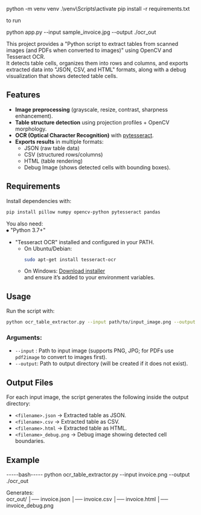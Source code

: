 python -m venv venv
.\venv\Scripts\activate
pip install -r requirements.txt

to run 

python app.py --input sample_invoice.jpg --output ./ocr_out



This project provides a "Python script to extract tables from scanned images (and PDFs when converted to images)" using OpenCV and Tesseract OCR.  
It detects table cells, organizes them into rows and columns, and exports extracted data into "JSON, CSV, and HTML" formats, along with a debug visualization that shows detected table cells.  


## Features  

- **Image preprocessing** (grayscale, resize, contrast, sharpness enhancement).  
- **Table structure detection** using projection profiles + OpenCV morphology.  
- **OCR (Optical Character Recognition)** with [pytesseract](https://pypi.org/project/pytesseract/).  
- **Exports results** in multiple formats:  
  - JSON (raw table data)  
  - CSV (structured rows/columns)  
  - HTML (table rendering)  
  - Debug Image (shows detected cells with bounding boxes).  


## Requirements  

Install dependencies with:  

```bash
pip install pillow numpy opencv-python pytesseract pandas
```

You also need:  
⦁	"Python 3.7+"  
- "Tesseract OCR" installed and configured in your PATH.  
  - On Ubuntu/Debian:  
    ```bash
    sudo apt-get install tesseract-ocr
    ```
  - On Windows: [Download installer](https://github.com/UB-Mannheim/tesseract/wiki)  
    and ensure it’s added to your environment variables.  


## Usage  

Run the script with:  

```bash
python ocr_table_extractor.py --input path/to/input_image.png --output ocr_out
```

### Arguments:  

- `--input` : Path to input image (supports PNG, JPG; for PDFs use `pdf2image` to convert to images first).  
- `--output`: Path to output directory (will be created if it does not exist).  


## Output Files  

For each input image, the script generates the following inside the output directory:  

- `<filename>.json` → Extracted table as JSON.  
- `<filename>.csv` → Extracted table as CSV.  
- `<filename>.html` → Extracted table as HTML.  
- `<filename>_debug.png` → Debug image showing detected cell boundaries.  


## Example  

-----bash-----
python ocr_table_extractor.py --input invoice.png --output ./ocr_out


Generates:  
ocr_out/
│── invoice.json
│── invoice.csv
│── invoice.html
│── invoice_debug.png
